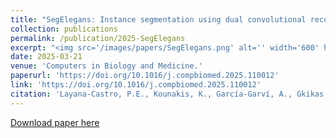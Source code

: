 ```yaml
---
title: "SegElegans: Instance segmentation using dual convolutional recurrent neural network decoder in Caenorhabditis elegans microscopic images."
collection: publications
permalink: /publication/2025-SegElegans
excerpt: "<img src='/images/papers/SegElegans.png' alt='' width='600' height='100'>"
date: 2025-03-21
venue: 'Computers in Biology and Medicine.'
paperurl: 'https://doi.org/10.1016/j.compbiomed.2025.110012'
link: 'https://doi.org/10.1016/j.compbiomed.2025.110012'
citation: 'Layana‑Castro, P.E., Kounakis, K., García‑Garví, A., Gkikas, I., Tsiamantas, I., Tavernarakis, N., Sánchez‑Salmerón, A.J., (2025). &quot;SegElegans: Instance segmentation using dual convolutional recurrent neural network decoder in Caenorhabditis elegans microscopic images.&quot; <i>Computers in Biology and Medicine.</i>.'
---
```

[Download paper here](https://doi.org/10.1016/j.compbiomed.2025.110012)
